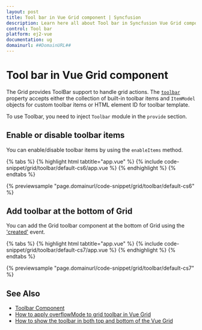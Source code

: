 ```yaml
---
layout: post
title: Tool bar in Vue Grid component | Syncfusion
description: Learn here all about Tool bar in Syncfusion Vue Grid component of Syncfusion Essential JS 2 and more.
control: Tool bar 
platform: ej2-vue
documentation: ug
domainurl: ##DomainURL##
---
```


# Tool bar in Vue Grid component

The Grid provides ToolBar support to handle grid actions. The [`toolbar`](https://ej2.syncfusion.com/vue/documentation/api/grid/#toolbar) property accepts either the collection of built-in toolbar items and `ItemModel` objects for custom toolbar items or HTML element ID for toolbar template.

To use Toolbar, you need to inject `Toolbar` module in the `provide` section.

## Enable or disable toolbar items

You can enable/disable toolbar items by using the `enableItems` method.

{% tabs %}
{% highlight html tabtitle="app.vue" %}
{% include code-snippet/grid/toolbar/default-cs6/app.vue %}
{% endhighlight %}
{% endtabs %}
        
{% previewsample "page.domainurl/code-snippet/grid/toolbar/default-cs6" %}

## Add toolbar at the bottom of Grid

You can add the Grid toolbar component at the bottom of Grid using the ['created'](https://ej2.syncfusion.com/vue/documentation/api/grid/#created) event.

{% tabs %}
{% highlight html tabtitle="app.vue" %}
{% include code-snippet/grid/toolbar/default-cs7/app.vue %}
{% endhighlight %}
{% endtabs %}
        
{% previewsample "page.domainurl/code-snippet/grid/toolbar/default-cs7" %}

## See Also

* [Toolbar Component](../../toolbar/getting-started/)
* [How to apply overflowMode to grid toolbar in Vue Grid](https://www.syncfusion.com/forums/157193/how-to-apply-overflowmode-to-grid-toolbar-in-vue-grid)
* [How to show the  toolbar in both top and bottom of the Vue Grid](https://www.syncfusion.com/forums/163079/how-to-show-the-toolbar-in-both-top-and-bottom-of-the-vue-grid)